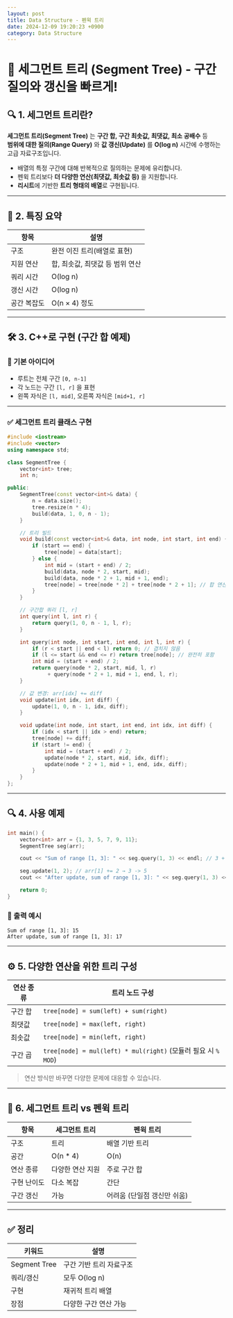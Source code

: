 ```yaml
---
layout: post
title: Data Structure - 펜윅 트리
date: 2024-12-09 19:20:23 +0900
category: Data Structure
---
```

# 📐 세그먼트 트리 (Segment Tree) - 구간 질의와 갱신을 빠르게!

## 🔍 1. 세그먼트 트리란?

**세그먼트 트리(Segment Tree)** 는 **구간 합, 구간 최솟값, 최댓값, 최소 공배수** 등  
**범위에 대한 질의(Range Query)** 와 **값 갱신(Update)** 를 **O(log n)** 시간에 수행하는 고급 자료구조입니다.

- 배열의 특정 구간에 대해 반복적으로 질의하는 문제에 유리합니다.
- 펜윅 트리보다 **더 다양한 연산(최댓값, 최솟값 등)** 을 지원합니다.
- **리시트**에 기반한 **트리 형태의 배열**로 구현됩니다.

---

## 🧩 2. 특징 요약

| 항목 | 설명 |
|------|------|
| 구조 | 완전 이진 트리(배열로 표현) |
| 지원 연산 | 합, 최솟값, 최댓값 등 범위 연산 |
| 쿼리 시간 | O(log n) |
| 갱신 시간 | O(log n) |
| 공간 복잡도 | O(n × 4) 정도 |

---

## 🛠️ 3. C++로 구현 (구간 합 예제)

### 📌 기본 아이디어
- 루트는 전체 구간 `[0, n-1]`
- 각 노드는 구간 `[l, r]` 을 표현
- 왼쪽 자식은 `[l, mid]`, 오른쪽 자식은 `[mid+1, r]`

---

### ✅ 세그먼트 트리 클래스 구현

```cpp
#include <iostream>
#include <vector>
using namespace std;

class SegmentTree {
    vector<int> tree;
    int n;

public:
    SegmentTree(const vector<int>& data) {
        n = data.size();
        tree.resize(n * 4);
        build(data, 1, 0, n - 1);
    }

    // 트리 빌드
    void build(const vector<int>& data, int node, int start, int end) {
        if (start == end) {
            tree[node] = data[start];
        } else {
            int mid = (start + end) / 2;
            build(data, node * 2, start, mid);
            build(data, node * 2 + 1, mid + 1, end);
            tree[node] = tree[node * 2] + tree[node * 2 + 1]; // 합 연산
        }
    }

    // 구간합 쿼리 [l, r]
    int query(int l, int r) {
        return query(1, 0, n - 1, l, r);
    }

    int query(int node, int start, int end, int l, int r) {
        if (r < start || end < l) return 0; // 겹치지 않음
        if (l <= start && end <= r) return tree[node]; // 완전히 포함
        int mid = (start + end) / 2;
        return query(node * 2, start, mid, l, r)
             + query(node * 2 + 1, mid + 1, end, l, r);
    }

    // 값 변경: arr[idx] += diff
    void update(int idx, int diff) {
        update(1, 0, n - 1, idx, diff);
    }

    void update(int node, int start, int end, int idx, int diff) {
        if (idx < start || idx > end) return;
        tree[node] += diff;
        if (start != end) {
            int mid = (start + end) / 2;
            update(node * 2, start, mid, idx, diff);
            update(node * 2 + 1, mid + 1, end, idx, diff);
        }
    }
};
```

---

## 🔍 4. 사용 예제

```cpp
int main() {
    vector<int> arr = {1, 3, 5, 7, 9, 11};
    SegmentTree seg(arr);

    cout << "Sum of range [1, 3]: " << seg.query(1, 3) << endl; // 3 + 5 + 7 = 15

    seg.update(1, 2); // arr[1] += 2 → 3 -> 5
    cout << "After update, sum of range [1, 3]: " << seg.query(1, 3) << endl; // 5 + 5 + 7 = 17

    return 0;
}
```

### 🔽 출력 예시
```
Sum of range [1, 3]: 15
After update, sum of range [1, 3]: 17
```

---

## ⚙️ 5. 다양한 연산을 위한 트리 구성

| 연산 종류 | 트리 노드 구성 |
|-----------|----------------|
| 구간 합   | `tree[node] = sum(left) + sum(right)` |
| 최댓값    | `tree[node] = max(left, right)` |
| 최솟값    | `tree[node] = min(left, right)` |
| 구간 곱   | `tree[node] = mul(left) * mul(right)` (모듈러 필요 시 `% MOD`) |

> 연산 방식만 바꾸면 다양한 문제에 대응할 수 있습니다.

---

## 🧠 6. 세그먼트 트리 vs 펜윅 트리

| 항목 | 세그먼트 트리 | 펜윅 트리 |
|------|----------------|------------|
| 구조 | 트리 | 배열 기반 트리 |
| 공간 | O(n * 4) | O(n) |
| 연산 종류 | 다양한 연산 지원 | 주로 구간 합 |
| 구현 난이도 | 다소 복잡 | 간단 |
| 구간 갱신 | 가능 | 어려움 (단일점 갱신만 쉬움) |

---

## ✅ 정리

| 키워드 | 설명 |
|--------|------|
| Segment Tree | 구간 기반 트리 자료구조 |
| 쿼리/갱신 | 모두 O(log n) |
| 구현 | 재귀적 트리 배열 |
| 장점 | 다양한 구간 연산 가능 |